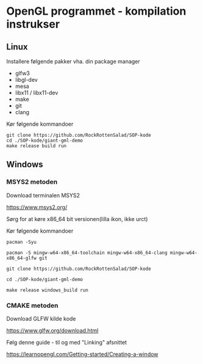 # OpenGL programmet - kompilation instrukser


## Linux

Installere følgende pakker vha. din package manager

- glfw3
- libgl-dev
- mesa
- libx11 / libx11-dev
- make
- git
- clang

Kør følgende kommandoer

```
git clone https://github.com/RockRottenSalad/SOP-kode
cd ./SOP-kode/giant-gml-demo
make release build run
```


## Windows

### MSYS2 metoden

Download terminalen MSYS2

https://www.msys2.org/

Sørg for at køre x86_64 bit versionen(lilla ikon, ikke urct)

Kør følgende kommandoer

```
pacman -Syu

pacman -S mingw-w64-x86_64-toolchain mingw-w64-x86_64-clang mingw-w64-x86_64-glfw git

git clone https://github.com/RockRottenSalad/SOP-kode

cd ./SOP-kode/giant-gml-demo

make release windows_build run

```

### CMAKE metoden

Download GLFW kilde kode

https://www.glfw.org/download.html

Følg denne guide - til og med "Linking" afsnittet

https://learnopengl.com/Getting-started/Creating-a-window
